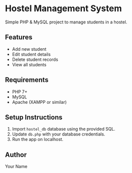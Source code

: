 # Hostel Management System

Simple PHP & MySQL project to manage students in a hostel.

## Features
- Add new student
- Edit student details
- Delete student records
- View all students

## Requirements
- PHP 7+
- MySQL
- Apache (XAMPP or similar)

## Setup Instructions
1. Import `hostel_db` database using the provided SQL.
2. Update `db.php` with your database credentials.
3. Run the app on localhost.

## Author
Your Name
